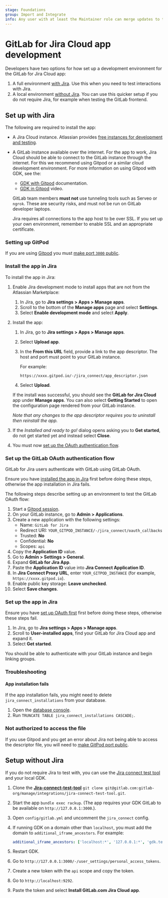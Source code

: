 ```yaml
---
stage: Foundations
group: Import and Integrate
info: Any user with at least the Maintainer role can merge updates to this content. For details, see https://docs.gitlab.com/ee/development/development_processes.html#development-guidelines-review.
---
```


# GitLab for Jira Cloud app development

Developers have two options for how set up a development environment for the GitLab for Jira Cloud app:

1. A full environment [with Jira](#set-up-with-jira). Use this when you need to test interactions with Jira.
1. A local environment [without Jira](#setup-without-jira). You can use this quicker setup if you do not require Jira, for example when testing the GitLab frontend.

## Set up with Jira

The following are required to install the app:

- A Jira Cloud instance. Atlassian provides [free instances for development and testing](https://developer.atlassian.com/platform/marketplace/getting-started/#free-developer-instances-to-build-and-test-your-app).
- A GitLab instance available over the internet. For the app to work, Jira Cloud should
  be able to connect to the GitLab instance through the internet. For this we
  recommend using Gitpod or a similar cloud development environment. For more
  information on using Gitpod with GDK, see the:

  - [GDK with Gitpod](https://gitlab.com/gitlab-org/gitlab-development-kit/-/blob/main/doc/howto/gitpod.md)
    documentation.
  - [GDK in Gitpod](https://www.loom.com/share/9c9711d4876a40869b9294eecb24c54d)
    video.

  <!-- vale gitlab_base.Spelling = NO -->

  GitLab team members **must not** use tunneling tools such as Serveo or `ngrok`. These are
  security risks, and must not be run on GitLab developer laptops.

  <!-- vale gitlab_base.Spelling = YES -->

  Jira requires all connections to the app host to be over SSL. If you set up
  your own environment, remember to enable SSL and an appropriate certificate.

### Setting up GitPod

If you are using [Gitpod](https://gitlab.com/gitlab-org/gitlab-development-kit/-/blob/main/doc/howto/gitpod.md)
you must [make port `3000` public](https://gitlab.com/gitlab-org/gitlab-development-kit/-/blob/main/doc/howto/gitpod.md#make-the-rails-web-server-publicly-accessible).

### Install the app in Jira

To install the app in Jira:

1. Enable Jira development mode to install apps that are not from the Atlassian
   Marketplace:

   1. In Jira, go to **Jira settings > Apps > Manage apps**.
   1. Scroll to the bottom of the **Manage apps** page and select **Settings**.
   1. Select **Enable development mode** and select **Apply**.

1. Install the app:

   1. In Jira, go to **Jira settings > Apps > Manage apps**.
   1. Select **Upload app**.
   1. In the **From this URL** field, provide a link to the app descriptor. The host and port must point to your GitLab instance.

      For example:

      ```plaintext
      https://xxxx.gitpod.io/-/jira_connect/app_descriptor.json
      ```

   1. Select **Upload**.

   If the install was successful, you should see the **GitLab for Jira Cloud** app under **Manage apps**.
   You can also select **Getting Started** to open the configuration page rendered from your GitLab instance.

   _Note that any changes to the app descriptor requires you to uninstall then reinstall the app._
1. If the _Installed and ready to go!_ dialog opens asking you to **Get started**, do not get started yet
   and instead select **Close**.
1. You must now [set up the OAuth authentication flow](#set-up-the-gitlab-oauth-authentication-flow).

### Set up the GitLab OAuth authentication flow

GitLab for Jira users authenticate with GitLab using GitLab OAuth.

Ensure you have [installed the app in Jira](#install-the-app-in-jira) first before doing these steps,
otherwise the app installation in Jira fails.

The following steps describe setting up an environment to test the GitLab OAuth flow:

1. Start a [Gitpod session](#setting-up-gitpod).
1. On your GitLab instance, go to **Admin > Applications**.
1. Create a new application with the following settings:
   - Name: `GitLab for Jira`
   - Redirect URI: `YOUR_GITPOD_INSTANCE/-/jira_connect/oauth_callbacks`
   - Trusted: **No**
   - Confidential: **No**
   - Scopes: `api`
1. Copy the **Application ID** value.
1. Go to **Admin > Settings > General**.
1. Expand **GitLab for Jira App**.
1. Paste the **Application ID** value into **Jira Connect Application ID**.
1. In **Jira Connect Proxy URL**, enter `YOUR_GITPOD_INSTANCE` (for example, `https://xxxx.gitpod.io`).
1. Enable public key storage: **Leave unchecked**.
1. Select **Save changes**.

### Set up the app in Jira

Ensure you have [set up OAuth first](#set-up-the-gitlab-oauth-authentication-flow) first before doing these steps,
otherwise these steps fail.

1. In Jira, go to **Jira settings > Apps > Manage apps**.
1. Scroll to **User-installed apps**, find your GitLab for Jira Cloud app and expand it.
1. Select **Get started**.

You should be able to authenticate with your GitLab instance and begin linking groups.

### Troubleshooting

#### App installation fails

If the app installation fails, you might need to delete `jira_connect_installations` from your database.

1. Open the [database console](https://gitlab.com/gitlab-org/gitlab-development-kit/-/blob/main/doc/howto/postgresql.md#access-postgresql).
1. Run `TRUNCATE TABLE jira_connect_installations CASCADE;`.

### Not authorized to access the file

If you use Gitpod and you get an error about Jira not being able to access the descriptor file, you will need to [make GitPod port public](#setting-up-gitpod).

## Setup without Jira

If you do not require Jira to test with, you can use the [Jira connect test tool](https://gitlab.com/gitlab-org/foundations/import-and-integrate/jira-connect-test-tool) and your local GDK.

1. Clone the [**Jira-connect-test-tool**](https://gitlab.com/gitlab-org/foundations/import-and-integrate/jira-connect-test-tool) `git clone git@gitlab.com:gitlab-org/manage/integrations/jira-connect-test-tool.git`.
1. Start the app `bundle exec rackup`. (The app requires your GDK GitLab to be available on `http://127.0.0.1:3000`.).
1. Open `config/gitlab.yml` and uncomment the `jira_connect` config.
1. If running GDK on a domain other than `localhost`, you must add the domain to `additional_iframe_ancestors`. For example:

   ```yaml
   additional_iframe_ancestors: ['localhost:*', '127.0.0.1:*', 'gdk.test:*']
   ```

1. Restart GDK.
1. Go to `http://127.0.0.1:3000/-/user_settings/personal_access_tokens`.
1. Create a new token with the `api` scope and copy the token.
1. Go to `http://localhost:9292`.
1. Paste the token and select **Install GitLab.com Jira Cloud app**.

